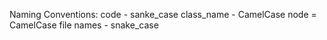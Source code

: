Naming Conventions:
code - sanke_case
class_name - CamelCase
node = CamelCase
file names - snake_case
